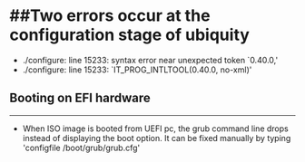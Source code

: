 ##Two errors occur at the configuration stage of ubiquity
=========================================================
 * ./configure: line 15233: syntax error near unexpected token `0.40.0,'
 * ./configure: line 15233: `IT_PROG_INTLTOOL(0.40.0, no-xml)'
## Booting on EFI hardware
--------------------------
* When ISO image is booted from UEFI pc, the grub command line drops instead of displaying the boot option. It can be fixed manually by typing 'configfile /boot/grub/grub.cfg'
